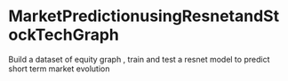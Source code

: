 # MarketPredictionusingResnetandStockTechGraph
Build a dataset of equity graph , train and test a resnet model to predict short term market evolution
